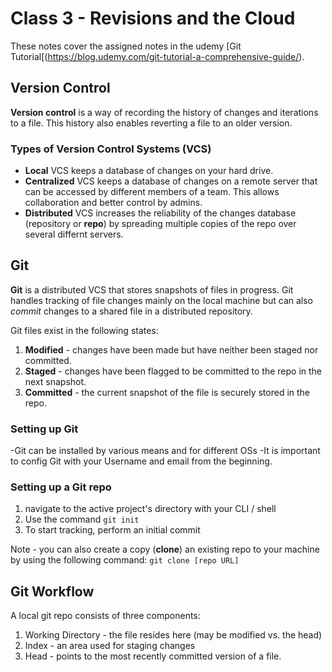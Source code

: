 # Class 3 -  Revisions and the Cloud

These notes cover the assigned notes in the udemy [Git Tutorial[(https://blog.udemy.com/git-tutorial-a-comprehensive-guide/).

## Version Control

**Version control** is a way of recording the history of changes and iterations to a file. This history also enables reverting a file to an older version.

### Types of Version Control Systems (VCS)

- **Local** VCS keeps a database of changes on your hard drive.
- **Centralized** VCS keeps a database of changes on a remote server that can be accessed by different members of a team. This allows collaboration and better control by admins.
- **Distributed** VCS increases the reliability of the changes database (repository or **repo**) by spreading multiple copies of the repo over several differnt servers.

## Git

**Git** is a distributed VCS that stores snapshots of files in progress. Git handles tracking of file changes mainly on the local machine but can also *commit* changes to a shared file in a distributed repository.

Git files exist in the following states:

1. **Modified** - changes have been made but have neither been staged nor committed.
2. **Staged** - changes have been flagged to be committed to the repo in the next snapshot.
3. **Committed** - the current snapshot of the file is securely stored in the repo.

### Setting up Git

-Git can be installed by various means and for different OSs
-It is important to config Git with your Username and email from the beginning.

### Setting up a Git repo

1. navigate to the active project's directory with your CLI / shell
2. Use the command `git init`
3. To start tracking, perform an initial commit

Note - you can also create a copy (**clone**) an existing repo to your machine by using the following command:
`git clone [repo URL]`

## Git Workflow

A local git repo consists of three components:

1. Working Directory - the file resides here (may be modified vs. the head)
2. Index - an area used for staging changes
3. Head - points to the most recently committed version of a file.
